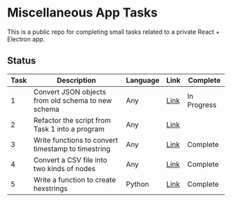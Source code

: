 # Miscellaneous App Tasks
This is a public repo for completing small tasks related to a private React + Electron app.

## Status 

|Task|Description|Language|Link|Complete|
|----|-----------|--------|----|--------|
|1|Convert JSON objects from old schema to new schema|Any|[Link](task01/README.md)|In Progress|
|2|Refactor the script from Task 1 into a program|Any|[Link](task02/README.md)|| 
|3|Write functions to convert timestamp to timestring|Any|[Link](task03/README.md)|Complete|
|4|Convert a CSV file into two kinds of nodes|Any|[Link](task04/README.md)|Complete|
|5|Write a function to create hexstrings|Python|[Link](task05/README.md)|Complete|
